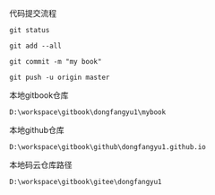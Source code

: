 代码提交流程

```
git status

git add --all

git commit -m "my book"

git push -u origin master
```



本地gitbook仓库

```
D:\workspace\gitbook\dongfangyu1\mybook
```

本地github仓库

```
D:\workspace\gitbook\github\dongfangyu1.github.io
```

本地码云仓库路径

`D:\workspace\gitbook\gitee\dongfangyu1`

